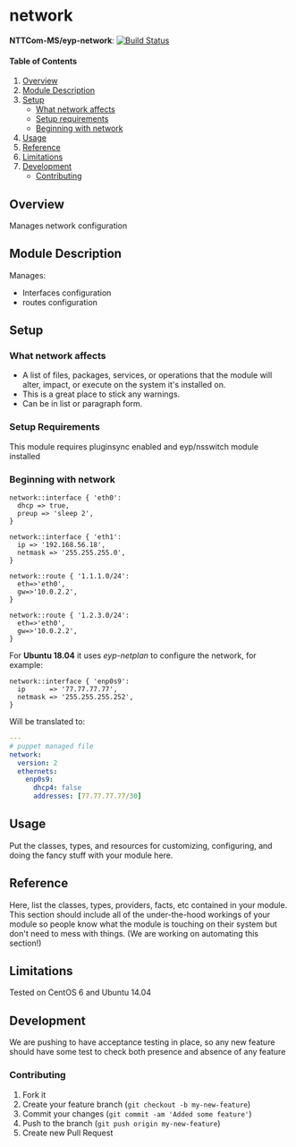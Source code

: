 # network

**NTTCom-MS/eyp-network**: [![Build Status](https://travis-ci.org/NTTCom-MS/eyp-network.png?branch=master)](https://travis-ci.org/NTTCom-MS/eyp-network)

#### Table of Contents

1. [Overview](#overview)
2. [Module Description](#module-description)
3. [Setup](#setup)
    * [What network affects](#what-network-affects)
    * [Setup requirements](#setup-requirements)
    * [Beginning with network](#beginning-with-network)
4. [Usage](#usage)
5. [Reference](#reference)
5. [Limitations](#limitations)
6. [Development](#development)
    * [Contributing](#contributing)

## Overview

Manages network configuration

## Module Description

Manages:
* Interfaces configuration
* routes configuration

## Setup

### What network affects

* A list of files, packages, services, or operations that the module will alter,
  impact, or execute on the system it's installed on.
* This is a great place to stick any warnings.
* Can be in list or paragraph form.

### Setup Requirements

This module requires pluginsync enabled and eyp/nsswitch module installed

### Beginning with network

```puppet
network::interface { 'eth0':
  dhcp => true,
  preup => 'sleep 2',
}

network::interface { 'eth1':
  ip => '192.168.56.18',
  netmask => '255.255.255.0',
}
```

```puppet
network::route { '1.1.1.0/24':
  eth=>'eth0',
  gw=>'10.0.2.2',
}

network::route { '1.2.3.0/24':
  eth=>'eth0',
  gw=>'10.0.2.2',
}
```

For **Ubuntu 18.04** it uses *eyp-netplan* to configure the network, for example:

```puppet
network::interface { 'enp0s9':
  ip      => '77.77.77.77',
  netmask => '255.255.255.252',
}
```

Will be translated to:

```yaml
---
# puppet managed file
network:
  version: 2
  ethernets:
    enp0s9:
      dhcp4: false
      addresses: [77.77.77.77/30]
```

## Usage

Put the classes, types, and resources for customizing, configuring, and doing
the fancy stuff with your module here.

## Reference

Here, list the classes, types, providers, facts, etc contained in your module.
This section should include all of the under-the-hood workings of your module so
people know what the module is touching on their system but don't need to mess
with things. (We are working on automating this section!)

## Limitations

Tested on CentOS 6 and Ubuntu 14.04

## Development

We are pushing to have acceptance testing in place, so any new feature should
have some test to check both presence and absence of any feature

### Contributing

1. Fork it
2. Create your feature branch (`git checkout -b my-new-feature`)
3. Commit your changes (`git commit -am 'Added some feature'`)
4. Push to the branch (`git push origin my-new-feature`)
5. Create new Pull Request
